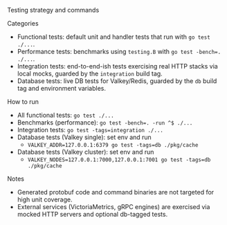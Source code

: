 Testing strategy and commands

Categories

- Functional tests: default unit and handler tests that run with `go test ./...`.
- Performance tests: benchmarks using `testing.B` with `go test -bench=. ./...`.
- Integration tests: end-to-end-ish tests exercising real HTTP stacks via local mocks, guarded by the `integration` build tag.
- Database tests: live DB tests for Valkey/Redis, guarded by the `db` build tag and environment variables.

How to run

- All functional tests: `go test ./...`
- Benchmarks (performance): `go test -bench=. -run ^$ ./...`
- Integration tests: `go test -tags=integration ./...`
- Database tests (Valkey single): set env and run
  - `VALKEY_ADDR=127.0.0.1:6379 go test -tags=db ./pkg/cache`
- Database tests (Valkey cluster): set env and run
  - `VALKEY_NODES=127.0.0.1:7000,127.0.0.1:7001 go test -tags=db ./pkg/cache`

Notes

- Generated protobuf code and command binaries are not targeted for high unit coverage.
- External services (VictoriaMetrics, gRPC engines) are exercised via mocked HTTP servers and optional db-tagged tests.

